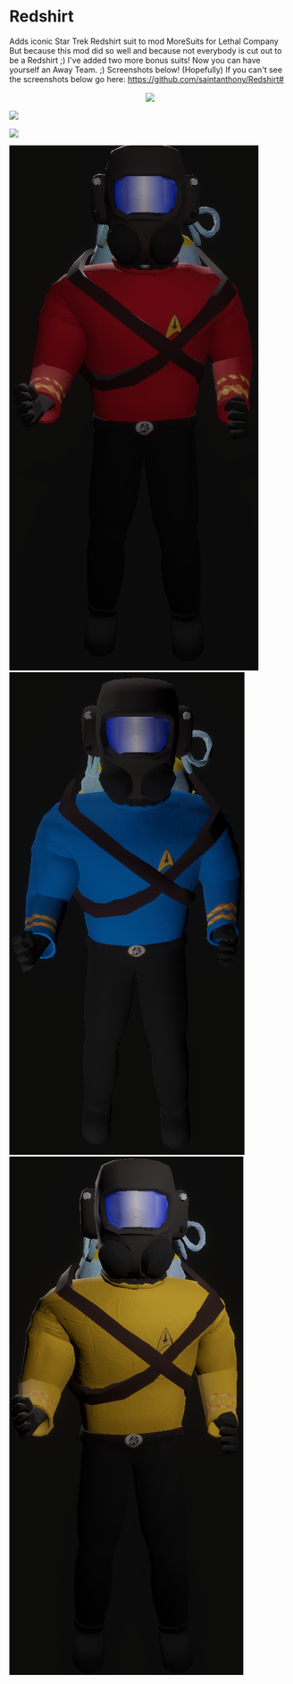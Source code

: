 # Redshirt
Adds iconic Star Trek Redshirt suit to mod MoreSuits for Lethal Company
But because this mod did so well and because not everybody is cut out to be a Redshirt ;) I've added two more bonus suits!
Now you can have yourself an Away Team. ;)
Screenshots below! (Hopefully)
If you can't see the screenshots below go here: https://github.com/saintanthony/Redshirt#

<p align="center">
<img src="https://www.dropbox.com/scl/fi/nu148gcxs41n0t12zpl3v/redshirtpreview.png?rlkey=ri7lss9oynfgticd8is62bkw3&dl=0" align="center"> </img>

<img src="https://www.dropbox.com/scl/fi/ezymvdn6o4728730h3md2/blueshirtpreview.png?rlkey=znuqp91cw7dvbwgd0bgtcrxfp&dl=0" align="center"> </img>

<img src="https://www.dropbox.com/scl/fi/1iwacwr8iizmtphskoue0/goldshirtpreview.png?rlkey=lzu0sxf5zx4hu29q5baprzpwv&dl=0" align="center"> </img>
</p>


![Redshirt]( https://github.com/saintanthony/Redshirt/blob/main/redshirtpreview.png "Redshirt")
![Blueshirt]( https://github.com/saintanthony/Redshirt/blob/main/blueshirtpreview.png "Blueshirt")
![Goldshirt]( https://github.com/saintanthony/Redshirt/blob/main/goldshirtpreview.png "Goldshirt")
